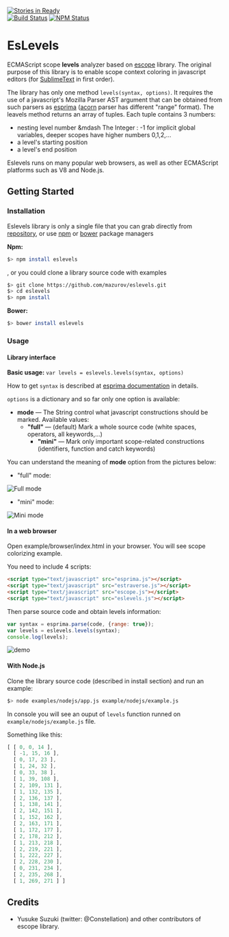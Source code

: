 [![Stories in Ready](https://badge.waffle.io/mazurov/eslevels.png?label=ready)](https://waffle.io/mazurov/eslevels)  
[![Build Status](https://travis-ci.org/mazurov/eslevels.png)](https://travis-ci.org/mazurov/eslevels)
[![NPM Status](https://badge.fury.io/js/eslevels.png)](https://npmjs.org/package/eslevels)


EsLevels
=======

ECMAScript scope **levels** analyzer based on [escope](https://github.com/Constellation/escope) library.
The original purpose of this library is to enable scope context coloring in javascript editors
(for [SublimeText](https://github.com/mazurov/sublime-levels) in first order).

The library has only one method `levels(syntax, options)`.  It requires the use of a javascript's
Mozilla Parser AST argument that can be obtained from such parsers as [esprima](git://github.com/ariya/esprima.git)
([acorn](https://github.com/marijnh/acorn) parser has different "range" format). The leavels method returns an array of tuples.
Each tuple contains 3 numbers:

*  nesting level number &mdash The Integer : -1 for implicit global variables, deeper scopes have higher numbers 0,1,2,...
*  a level's starting position
*  a level's end position

Eslevels runs on many popular web browsers, as well as other ECMAScript platforms such as V8 and Node.js.

## Getting Started

### Installation

Eslevels library is only a single file that you can grab directly from
[repository](https://raw.github.com/mazurov/eslevels/master/eslevels.js), or
use [npm](https://npmjs.org/package/eslevels) or [bower](http://bower.io/) package managers

**Npm:**

```sh
$> npm install eslevels
```

, or you could clone a library source code with examples

```sh
$> git clone https://github.com/mazurov/eslevels.git
$> cd eslevels
$> npm install
```

**Bower:**

```sh
$> bower install eslevels
```

### Usage

#### Library interface

**Basic usage:**
```var levels = eslevels.levels(syntax, options)```

How to get ```syntax``` is described at [esprima documentation](http://esprima.org/doc/index.html) in details.

```options``` is a dictionary and so far only one option is available:

* **mode** &mdash; The String control what javascript constructions should be marked. Available values:
  - __"full"__ &mdash; (default)  Mark a whole source code (white spaces, operators, all keywords,...)
	- __"mini"__ &mdash; Mark only important scope-related constructions (identifiers, function and catch keywords)

You can understand the meaning of **mode** option from the pictures below:

* "full" mode:

![Full mode](https://raw.github.com/mazurov/eslevels/master/docs/images/mode-full.png)

* "mini" mode:

![Mini mode](https://raw.github.com/mazurov/eslevels/master/docs/images/mode-mini.png)


#### In a web browser

Open example/browser/index.html in your browser. You will see scope colorizing example.

You need to include 4 scripts:

```html
<script type="text/javascript" src="esprima.js"></script>
<script type="text/javascript" src="estraverse.js"></script>
<script type="text/javascript" src="escope.js"></script>
<script type="text/javascript" src="eslevels.js"></script>
```

 Then parse source code and obtain levels information:

 ```javascript
 var syntax = esprima.parse(code, {range: true});
 var levels = eslevels.levels(syntax);
 console.log(levels);
 ```

![demo](https://raw.github.com/mazurov/eslevels/master/examples/browser/screenshot.png)

#### With Node.js

Clone the library source code (described in install section) and run an example:

```sh
$> node examples/nodejs/app.js example/nodejs/example.js
```

In console you will see an ouput of ``levels`` function runned on ```example/nodejs/example.js``` file.

Something like this:

```javascript
[ [ 0, 0, 14 ],
  [ -1, 15, 16 ],
  [ 0, 17, 23 ],
  [ 1, 24, 32 ],
  [ 0, 33, 38 ],
  [ 1, 39, 108 ],
  [ 2, 109, 131 ],
  [ 1, 132, 135 ],
  [ 2, 136, 137 ],
  [ 1, 138, 141 ],
  [ 2, 142, 151 ],
  [ 1, 152, 162 ],
  [ 2, 163, 171 ],
  [ 1, 172, 177 ],
  [ 2, 178, 212 ],
  [ 1, 213, 218 ],
  [ 2, 219, 221 ],
  [ 1, 222, 227 ],
  [ 2, 228, 230 ],
  [ 0, 231, 234 ],
  [ 2, 235, 268 ],
  [ 1, 269, 271 ] ]
```


## Credits

* Yusuke Suzuki (twitter: @Constellation) and other contributors of escope library.
